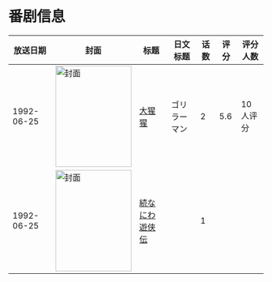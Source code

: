 # 番剧信息

|放送日期|封面|标题|日文标题|话数|评分|评分人数|
|---|---|---|---|---|---|---|
|1992-06-25|<img src="//lain.bgm.tv/pic/cover/c/80/94/57670_ke5vv.jpg" alt="封面" style="width:150px;height:200px;object-fit:cover;">|[大猩猩](https://bangumi.tv/subject/57670)|ゴリラーマン|2|5.6|10人评分|
|1992-06-25|<img src="//lain.bgm.tv/pic/cover/c/73/5e/508692_iQ6qP.jpg" alt="封面" style="width:150px;height:200px;object-fit:cover;">|[続なにわ遊侠伝](https://bangumi.tv/subject/508692)||1|||

